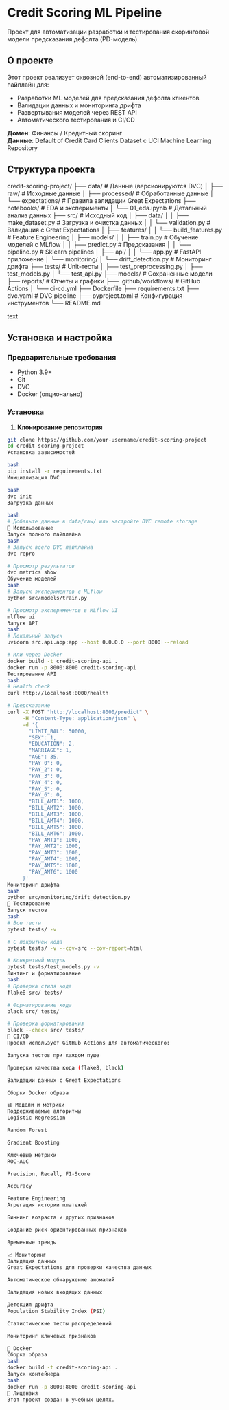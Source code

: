 # Credit Scoring ML Pipeline

Проект для автоматизации разработки и тестирования скоринговой модели предсказания дефолта (PD-модель).

## О проекте

Этот проект реализует сквозной (end-to-end) автоматизированный пайплайн для:
- Разработки ML моделей для предсказания дефолта клиентов
- Валидации данных и мониторинга дрифта
- Развертывания моделей через REST API
- Автоматического тестирования и CI/CD

**Домен**: Финансы / Кредитный скоринг  
**Данные**: Default of Credit Card Clients Dataset с UCI Machine Learning Repository

## Структура проекта
credit-scoring-project/
├── data/ # Данные (версионируются DVC)
│ ├── raw/ # Исходные данные
│ ├── processed/ # Обработанные данные
│ └── expectations/ # Правила валидации Great Expectations
├── notebooks/ # EDA и эксперименты
│ └── 01_eda.ipynb # Детальный анализ данных
├── src/ # Исходный код
│ ├── data/
│ │ ├── make_dataset.py # Загрузка и очистка данных
│ │ └── validation.py # Валидация с Great Expectations
│ ├── features/
│ │ └── build_features.py # Feature Engineering
│ ├── models/
│ │ ├── train.py # Обучение моделей с MLflow
│ │ ├── predict.py # Предсказания
│ │ └── pipeline.py # Sklearn pipelines
│ ├── api/
│ │ └── app.py # FastAPI приложение
│ └── monitoring/
│ └── drift_detection.py # Мониторинг дрифта
├── tests/ # Unit-тесты
│ ├── test_preprocessing.py
│ ├── test_models.py
│ └── test_api.py
├── models/ # Сохраненные модели
├── reports/ # Отчеты и графики
├── .github/workflows/ # GitHub Actions
│ └── ci-cd.yml
├── Dockerfile
├── requirements.txt
├── dvc.yaml # DVC pipeline
├── pyproject.toml # Конфигурация инструментов
└── README.md

text

## Установка и настройка

### Предварительные требования

- Python 3.9+
- Git
- DVC
- Docker (опционально)

### Установка

1. **Клонирование репозитория**
```bash
git clone https://github.com/your-username/credit-scoring-project
cd credit-scoring-project
Установка зависимостей

bash
pip install -r requirements.txt
Инициализация DVC

bash
dvc init
Загрузка данных

bash
# Добавьте данные в data/raw/ или настройте DVC remote storage
🚀 Использование
Запуск полного пайплайна
bash
# Запуск всего DVC пайплайна
dvc repro

# Просмотр результатов
dvc metrics show
Обучение моделей
bash
# Запуск экспериментов с MLflow
python src/models/train.py

# Просмотр экспериментов в MLflow UI
mlflow ui
Запуск API
bash
# Локальный запуск
uvicorn src.api.app:app --host 0.0.0.0 --port 8000 --reload

# Или через Docker
docker build -t credit-scoring-api .
docker run -p 8000:8000 credit-scoring-api
Тестирование API
bash
# Health check
curl http://localhost:8000/health

# Предсказание
curl -X POST "http://localhost:8000/predict" \
     -H "Content-Type: application/json" \
     -d '{
       "LIMIT_BAL": 50000,
       "SEX": 1,
       "EDUCATION": 2,
       "MARRIAGE": 1,
       "AGE": 35,
       "PAY_0": 0,
       "PAY_2": 0,
       "PAY_3": 0,
       "PAY_4": 0,
       "PAY_5": 0,
       "PAY_6": 0,
       "BILL_AMT1": 1000,
       "BILL_AMT2": 1000,
       "BILL_AMT3": 1000,
       "BILL_AMT4": 1000,
       "BILL_AMT5": 1000,
       "BILL_AMT6": 1000,
       "PAY_AMT1": 1000,
       "PAY_AMT2": 1000,
       "PAY_AMT3": 1000,
       "PAY_AMT4": 1000,
       "PAY_AMT5": 1000,
       "PAY_AMT6": 1000
     }'
Мониторинг дрифта
bash
python src/monitoring/drift_detection.py
🧪 Тестирование
Запуск тестов
bash
# Все тесты
pytest tests/ -v

# С покрытием кода
pytest tests/ -v --cov=src --cov-report=html

# Конкретный модуль
pytest tests/test_models.py -v
Линтинг и форматирование
bash
# Проверка стиля кода
flake8 src/ tests/

# Форматирование кода
black src/ tests/

# Проверка форматирования
black --check src/ tests/
🔧 CI/CD
Проект использует GitHub Actions для автоматического:

Запуска тестов при каждом пуше

Проверки качества кода (flake8, black)

Валидации данных с Great Expectations

Сборки Docker образа

📊 Модели и метрики
Поддерживаемые алгоритмы
Logistic Regression

Random Forest

Gradient Boosting

Ключевые метрики
ROC-AUC

Precision, Recall, F1-Score

Accuracy

Feature Engineering
Агрегация истории платежей

Биннинг возраста и других признаков

Создание риск-ориентированных признаков

Временные тренды

📈 Мониторинг
Валидация данных
Great Expectations для проверки качества данных

Автоматическое обнаружение аномалий

Валидация новых входящих данных

Детекция дрифта
Population Stability Index (PSI)

Статистические тесты распределений

Мониторинг ключевых признаков

🐳 Docker
Сборка образа
bash
docker build -t credit-scoring-api .
Запуск контейнера
bash
docker run -p 8000:8000 credit-scoring-api
📝 Лицензия
Этот проект создан в учебных целях.